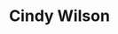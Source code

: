 ---
title: "Cindy Wilson"
summary: "Born: February 28, 1957, Athens, Georgia. Sister of . Vocalist for ."
image: "cindy-wilson.jpg"
---